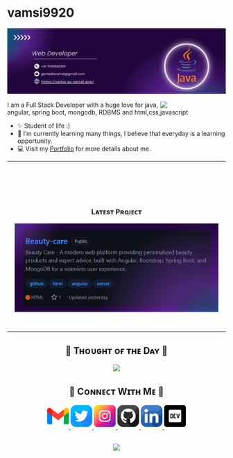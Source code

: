 # vamsi9920

<!--Banner-->

![Kiran1689 Banner Image](./mybanner.gif)

<!--Night Owl image-->

<div>
  <img align="right" width="30%" src="https://owlbertsio-resized.s3.amazonaws.com/Popper.psd.full.png"/>
</div>

<!--Header Name-->


<!--Start Intro-->

<p align="left">I am a Full Stack Developer with a huge love for java, angular, spring boot, mongodb, RDBMS and html,css,javascript </p>

- ✨ Student of life :)
- 🌱 I’m currently learning many things, I believe that everyday is a learning opportunity.
- 💻 Visit my [Portfolio](https://vamsi-av.vercel.app/) for more details about me.

<!--End Intro-->

</p>

---


<br />
<br />
<br />
<br />

<tr>
    <td width="50%">
      <h3 align="center"><strong>Lᴀᴛᴇsᴛ Pʀᴏᴊᴇᴄᴛ</strong></h3>
      <p align="center">
        <a href="https://beauty-care-psi.vercel.app/home">
          <img align="center" width="470" src="myproject.png"/>
        </a>
      </p>
    </td>
  </tr>
</table>
<br />

---

<!--Dynamic Quote card updates everyday at 12 PM-->

<h2 align="center">🌟 Tʜᴏᴜɢʜᴛ ᴏғ ᴛʜᴇ Dᴀʏ 🌟</h2>

<!--STARTS_HERE_QUOTE_CARD-->

<p align="center">
    <img src="https://readme-daily-quotes.vercel.app/api?author=Zig%20Ziglar&quote=Rich%20people%20have%20small%20TVs%20and%20big%20libraries%2C%20and%20poor%20people%20have%20small%20libraries%20and%20big%20TVs.&theme=dark&bg_color=220a28&author_color=ffeb95&accent_color=c56a90">
</p>
<!--ENDS_HERE_QUOTE_CARD-->

<!--Contact Section-->

<h2 align="center">🤝 Cᴏɴɴᴇᴄᴛ Wɪᴛʜ Mᴇ 🤝 </h2>
<div align="center">

<a href="mailto:vamsiganteda@gmail.com" target="_blank">
<img src="./gmail.png" width=50 height=50 alt="kirannaragund197@gmail.com" style="margin-bottom: 5px;" />
</a>

<a href="#" target="_blank">
<img src="./twitter.png" width=50 height=50 alt="kiran__a__n" style="margin-bottom: 5px;" />
</a>

<a href="#" target="_blank">
<img src="./instagram.png" width=50 height=50 alt="kiran_a_n" style="margin-bottom: 5px;" />
</a>

<a href="https://github.com/Gantedavamsikrishna" target="_blank">
<img src="./github.png" width=50 height=50 alt="Kiran1689" style="margin-bottom: 5px;" />
</a>

<a href="https://www.linkedin.com/in/kiran-a-n/" target="_blank">
<img src="./linkedin.png" width=50 height=50 alt="linkedin" style="margin-bottom: 5px;" />
</a>

<a href="https://dev.to/dev_kiran" target="_blank">
<img src="./dev_to.png" width=50 height=50 alt="dev_kiran" style="margin-bottom: 5px;" />
</a>
</div>
<br/>

<!--Footer-->

<p align="center">
  <img src="https://capsule-render.vercel.app/api?type=waving&color=gradient&height=65&section=footer"/>
</p>
